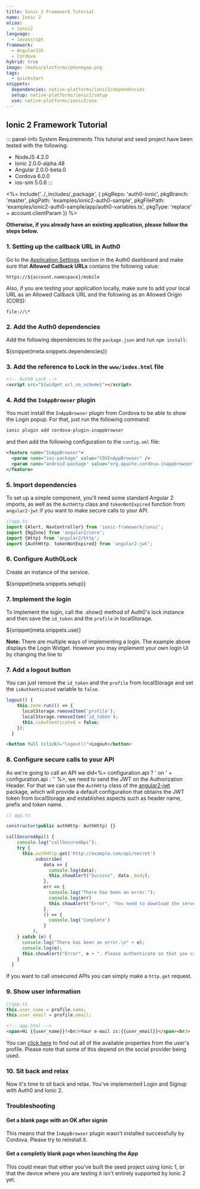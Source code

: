 ```yaml
---
title: Ionic 2 Framework Tutorial
name: Ionic 2
alias:
  - ionic2
language:
  - Javascript
framework:
  - Angular2JS
  - Cordova
hybrid: true
image: /media/platforms/phonegap.png
tags:
  - quickstart
snippets:
  dependencies: native-platforms/ionic2/dependencies
  setup: native-platforms/ionic2/setup
  use: native-platforms/ionic2/use
---
```


## Ionic 2 Framework Tutorial

::: panel-info System Requirements
This tutorial and seed project have been tested with the following:
* NodeJS 4.2.0
* Ionic 2.0.0-alpha.48
* Angular 2.0.0-beta.0
* Cordova 6.0.0
* ios-sim 5.0.6
:::

<%= include('../_includes/_package', {
  pkgRepo: 'auth0-ionic',
  pkgBranch: 'master',
  pkgPath: 'examples/ionic2-auth0-sample',
  pkgFilePath: 'examples/ionic2-auth0-sample/app/auth0-variables.ts',
  pkgType: 'replace' + account.clientParam
}) %>

**Otherwise, if you already have an existing application, please follow the steps below.**

### 1. Setting up the callback URL in Auth0

<div class="setup-callback">
<p>Go to the <a href="${uiAppSettingsURL}">Application Settings</a> section in the Auth0 dashboard and make sure that <b>Allowed Callback URLs</b> contains the following value:</p>

<pre><code>https://${account.namespace}/mobile</pre></code>

<p>Also, if you are testing your application locally, make sure to add your local URL as an Allowed Callback URL and the following as an Allowed Origin (CORS):</p>

<pre><code>file://\*</code></pre>

</div>

### 2. Add the Auth0 dependencies

Add the following dependencies to the `package.json` and run `npm install`:

${snippet(meta.snippets.dependencies)}

### 3. Add the reference to Lock in the `www/index.html` file

```html
<!-- Auth0 Lock -->
<script src="${widget_url_no_scheme}"></script>
```

### 4. Add the `InAppBrowser` plugin

You must install the `InAppBrowser` plugin from Cordova to be able to show the Login popup. For that, just run the following command:

```bash
ionic plugin add cordova-plugin-inappbrowser
```

and then add the following configuration to the `config.xml` file:

```xml
<feature name="InAppBrowser">
  <param name="ios-package" value="CDVInAppBrowser" />
  <param name="android-package" value="org.apache.cordova.inappbrowser.InAppBrowser" />
</feature>
```
### 5. Import dependencies

To set up a simple component, you'll need some standard Angular 2 imports, as well as the `AuthHttp` class and `tokenNotExpired` function from `angular2-jwt` if you want to make secure calls to your API.

```ts
//app.ts
import {Alert, NavController} from 'ionic-framework/ionic';
import {NgZone} from 'angular2/core';
import {Http} from 'angular2/http';
import {AuthHttp, tokenNotExpired} from 'angular2-jwt';

```

### 6. Configure Auth0Lock

Create an instance of the service.

${snippet(meta.snippets.setup)}

### 7. Implement the login

To implement the login, call the .show() method of Auth0's lock instance and then save the `id_token` and the `profile` in localStorage.

${snippet(meta.snippets.use)}

__Note:__ There are multiple ways of implementing a login. The example above displays the Login Widget. However you may implement your own login UI by changing the line <script src="//cdn.auth0.com/js/lock-8.2.min.js"></script> to <script src="//cdn.auth0.com/w2/auth0-6.8.js"></script>

### 7. Add a logout button

You can just remove the `id_token` and the `profile` from localStorage and set the `isAuthenticated` variable to `false`.

```js
logout() {
    this.zone.run(() => {
      localStorage.removeItem('profile');
      localStorage.removeItem('id_token');
      this.isAuthenticated = false;
    });
  }
```

```html
<button full (click)="logout()">Logout</button>
```

### 8. Configure secure calls to your API

As we're going to call an API we did<%= configuration.api ? ' on ' + configuration.api : '' %>, we need to send the JWT on the Authorization Header. For that we can use the `AuthHttp` class of the [angular2-jwt](https://github.com/auth0/angular2-jwt) package, which will provide a default configuration that obtains the JWT token from localStorage and establishes aspects such as header name, prefix and token name.

```js
// app.ts

constructor(public authHttp: AuthHttp) {}

callSecuredApi() {
    console.log("callSecuredApi");
    try {
      this.authHttp.get('http://example.com/api/secret')
          .subscribe(
              data => {
                console.log(data);
                this.showAlert("Success", data._body);
              },
              err => {
                console.log("There has been an error.");
                console.log(err)
                this.showAlert("Error", "You need to download the server seed and start it to call this API");
              },
              () => {
                console.log('Complete')
              }
          );
    } catch (e) {
      console.log("There has been an error.\n" + e);
      console.log(e);
      this.showAlert("Error", e + ". Please authenticate so that you can call this API");
    }
  }
```

If you want to call unsecured APIs you can simply make a `http.get` request.

### 9. Show user information

```js
//app.ts
this.user_name = profile.name;
this.user_email = profile.email;
```

```html
<!-- app.html -->
<span>Hi {{user_name}}!<br/>Your e-mail is:{{user_email}}</span><br/>
```

You can [click here](/user-profile) to find out all of the available properties from the user's profile. Please note that some of this depend on the social provider being used.

### 10. Sit back and relax

Now it's time to sit back and relax. You've implemented Login and Signup with Auth0 and Ionic 2.

### Troubleshooting

#### Get a blank page with an OK after signin

This means that the `InAppBrowser` plugin wasn't installed successfully by Cordova. Please try to reinstall it.

#### Get a completly blank page when launching the App

This could mean that either you've built the seed project using Ionic 1, or that the device where you are testing it isn't entirely supported by Ionic 2 yet.
